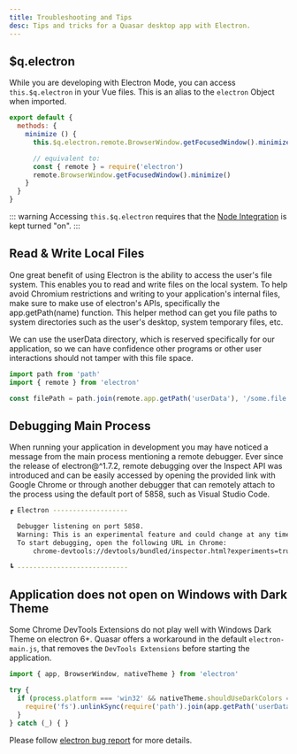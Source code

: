 ```yaml
---
title: Troubleshooting and Tips
desc: Tips and tricks for a Quasar desktop app with Electron.
---
```


## $q.electron
While you are developing with Electron Mode, you can access `this.$q.electron` in your Vue files. This is an alias to the `electron` Object when imported.

```js
export default {
  methods: {
    minimize () {
      this.$q.electron.remote.BrowserWindow.getFocusedWindow().minimize()

      // equivalent to:
      const { remote } = require('electron')
      remote.BrowserWindow.getFocusedWindow().minimize()
    }
  }
}
```

::: warning
Accessing `this.$q.electron` requires that the [Node Integration](/quasar-cli/developing-electron-apps/node-integration) is kept turned "on".
:::

## Read & Write Local Files
One great benefit of using Electron is the ability to access the user's file system. This enables you to read and write files on the local system. To help avoid Chromium restrictions and writing to your application's internal files, make sure to make use of electron's APIs, specifically the app.getPath(name) function. This helper method can get you file paths to system directories such as the user's desktop, system temporary files, etc.

We can use the userData directory, which is reserved specifically for our application, so we can have confidence other programs or other user interactions should not tamper with this file space.

```js
import path from 'path'
import { remote } from 'electron'

const filePath = path.join(remote.app.getPath('userData'), '/some.file')
```

## Debugging Main Process
When running your application in development you may have noticed a message from the main process mentioning a remote debugger. Ever since the release of electron@^1.7.2, remote debugging over the Inspect API was introduced and can be easily accessed by opening the provided link with Google Chrome or through another debugger that can remotely attach to the process using the default port of 5858, such as Visual Studio Code.

```bash
┏ Electron -------------------

  Debugger listening on port 5858.
  Warning: This is an experimental feature and could change at any time.
  To start debugging, open the following URL in Chrome:
      chrome-devtools://devtools/bundled/inspector.html?experiments=true&v8only=true&ws=127.0.0.1:5858/22271e96-df65-4bab-9207-da8c71117641

┗ ----------------------------
```

## Application does not open on Windows with Dark Theme
Some Chrome DevTools Extensions do not play well with Windows Dark Theme on electron 6+. Quasar offers a workaround in the default `electron-main.js`, that removes the `DevTools Extensions` before starting the application.

```javascript
import { app, BrowserWindow, nativeTheme } from 'electron'

try {
  if (process.platform === 'win32' && nativeTheme.shouldUseDarkColors === true) {
    require('fs').unlinkSync(require('path').join(app.getPath('userData'), 'DevTools Extensions'))
  }
} catch (_) { }
```

Please follow [electron bug report](https://github.com/electron/electron/issues/19468) for more details.

